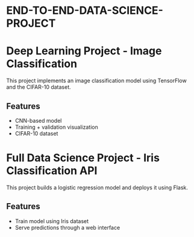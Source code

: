 # END-TO-END-DATA-SCIENCE-PROJECT

# Deep Learning Project - Image Classification

This project implements an image classification model using TensorFlow and the CIFAR-10 dataset.

## Features
- CNN-based model
- Training + validation visualization
- CIFAR-10 dataset

# Full Data Science Project - Iris Classification API

This project builds a logistic regression model and deploys it using Flask.

## Features
- Train model using Iris dataset
- Serve predictions through a web interface
